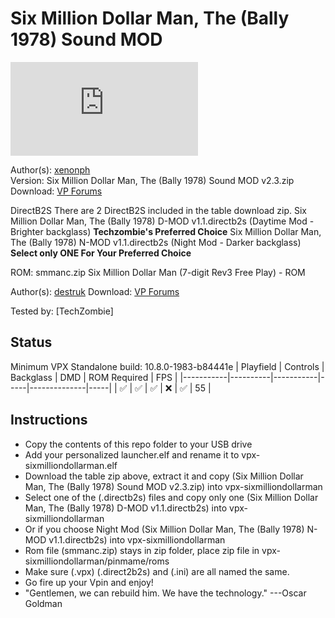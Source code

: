 # Six Million Dollar Man, The (Bally 1978) Sound MOD

![Table Preview](https://www.vpforums.org/index.php?app=downloads&module=display&section=screenshot&record=106107&id=12557&full=1)

Author(s): [xenonph](https://www.vpforums.org/index.php?showuser=14100)  
Version:  Six Million Dollar Man, The (Bally 1978) Sound MOD v2.3.zip
Download:  [VP Forums](https://www.vpforums.org/index.php?app=downloads&showfile=12557)

DirectB2S
There are 2 DirectB2S included in the table download zip.
Six Million Dollar Man, The (Bally 1978) D-MOD v1.1.directb2s (Daytime Mod - Brighter backglass) **Techzombie's Preferred Choice**
Six Million Dollar Man, The (Bally 1978) N-MOD v1.1.directb2s (Night Mod - Darker backglass)
**Select only ONE For Your Preferred Choice**

ROM: smmanc.zip
Six Million Dollar Man (7-digit Rev3 Free Play) - ROM

Author(s): [destruk](https://www.vpforums.org/index.php?showuser=5)
Download:  [VP Forums](https://www.vpforums.org/index.php?app=downloads&showfile=5467)

Tested by:
[TechZombie]

## Status 

Minimum VPX Standalone build: 10.8.0-1983-b84441e
| Playfield | Controls | Backglass | DMD | ROM Required | FPS | 
|-----------|----------|-----------|-----|--------------|-----|
| :white_check_mark: | :white_check_mark: | :white_check_mark: | :x: | :white_check_mark: | 55 |

## Instructions

- Copy the contents of this repo folder to your USB drive
- Add your personalized launcher.elf and rename it to vpx-sixmilliondollarman.elf
- Download the table zip above, extract it and copy (Six Million Dollar Man, The (Bally 1978) Sound MOD v2.3.zip) into vpx-sixmilliondollarman
- Select one of the (.directb2s) files and copy only one (Six Million Dollar Man, The (Bally 1978) D-MOD v1.1.directb2s) into vpx-sixmilliondollarman
- Or if you choose Night Mod (Six Million Dollar Man, The (Bally 1978) N-MOD v1.1.directb2s) into vpx-sixmilliondollarman
- Rom file (smmanc.zip) stays in zip folder, place zip file in vpx-sixmilliondollarman/pinmame/roms
- Make sure (.vpx) (.direct2b2s) and (.ini) are all named the same. 
- Go fire up your Vpin and enjoy!
- "Gentlemen, we can rebuild him. We have the technology." ---Oscar Goldman
